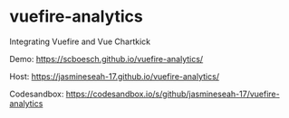 # vuefire-analytics
Integrating Vuefire and Vue Chartkick

Demo: https://scboesch.github.io/vuefire-analytics/

Host: https://jasmineseah-17.github.io/vuefire-analytics/

Codesandbox: https://codesandbox.io/s/github/jasmineseah-17/vuefire-analytics
